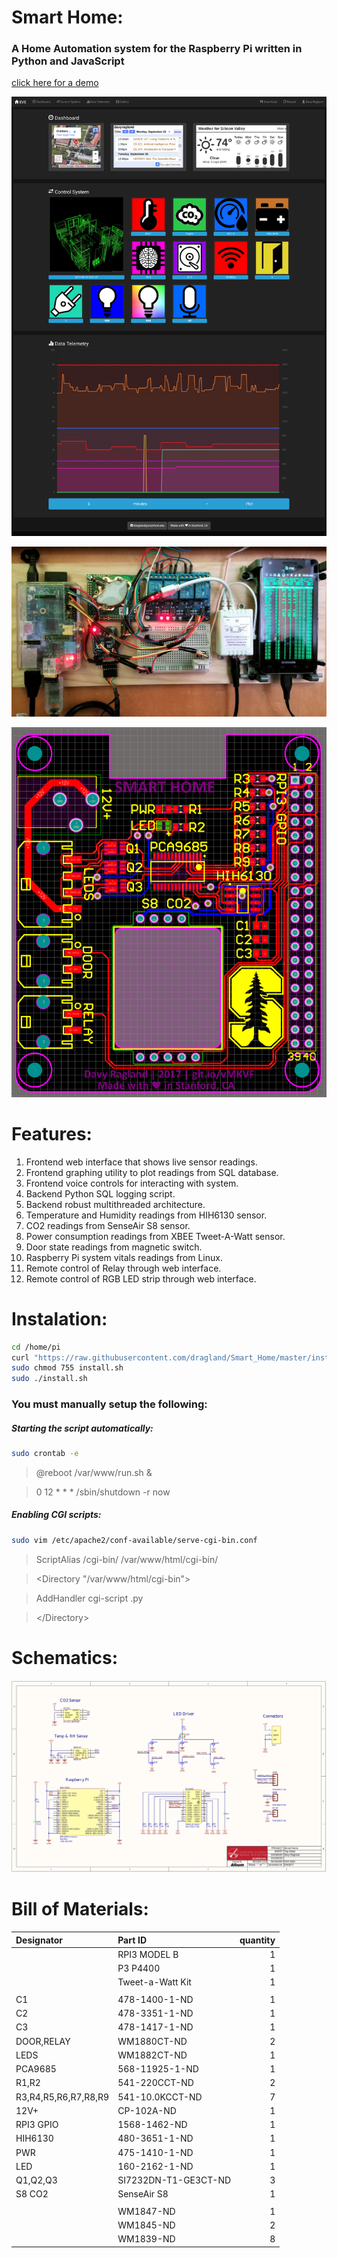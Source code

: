 # Smart Home:
### A Home Automation system for the Raspberry Pi written in Python and JavaScript
[click here for a demo](https://htmlpreview.github.io/?https://github.com/dragland/Smart_Home/blob/master/html/index.html)

![alt text](https://raw.githubusercontent.com/dragland/Smart_Home/master/html/res/github/screen.png "Smart_Home")

![alt text](https://raw.githubusercontent.com/dragland/Smart_Home/master/html/res/github/system.jpg "Electronics")

![alt text](https://raw.githubusercontent.com/dragland/Smart_Home/master/html/res/github/PCB.png "Circuit Board")

# Features:
1. Frontend web interface that shows live sensor readings.
2. Frontend graphing utility to plot readings from SQL database.
3. Frontend voice controls for interacting with system. 
4. Backend Python SQL logging script.
5. Backend robust multithreaded architecture.
2. Temperature and Humidity readings from HIH6130 sensor.
2. CO2 readings from SenseAir S8 sensor.
3. Power consumption readings from XBEE Tweet-A-Watt sensor.
4. Door state readings from magnetic switch.
5. Raspberry Pi system vitals readings from Linux.
6. Remote control of Relay through web interface.
7. Remote control of RGB LED strip through web interface.

# Instalation:

```bash
cd /home/pi
curl "https://raw.githubusercontent.com/dragland/Smart_Home/master/install.sh" > install.sh
sudo chmod 755 install.sh
sudo ./install.sh
```

### You must manually setup the following:
##### Starting the script automatically:

```bash
sudo crontab -e
```

>@reboot /var/www/run.sh &

>0 12 * * * /sbin/shutdown -r now

##### Enabling CGI scripts:

```bash
sudo vim /etc/apache2/conf-available/serve-cgi-bin.conf
```

>ScriptAlias /cgi-bin/ /var/www/html/cgi-bin/

>&lt;Directory "/var/www/html/cgi-bin"&gt;

>	AddHandler cgi-script .py

>&lt;/Directory&gt;

# Schematics:
![alt text](https://raw.githubusercontent.com/dragland/Smart_Home/master/html/res/github/schematics.png "Schematics")

# Bill of Materials:
| Designator           | Part ID              |quantity |
| :---                 | :---                 | ---:    |
|                      | RPI3 MODEL B         | 1       |
|                      | P3 P4400             | 1       |
|                      | Tweet-a-Watt Kit     | 1       |
|                      |                      |         |
| C1                   | 478-1400-1-ND        | 1       |
| C2                   | 478-3351-1-ND        | 1       |
| C3                   | 478-1417-1-ND        | 1       |
| DOOR,RELAY           | WM1880CT-ND          | 2       |
| LEDS                 | WM1882CT-ND          | 1       |
| PCA9685              | 568-11925-1-ND       | 1       |
| R1,R2                | 541-220CCT-ND        | 2       |
| R3,R4,R5,R6,R7,R8,R9 | 541-10.0KCCT-ND      | 7       |
| 12V+                 | CP-102A-ND           | 1       |
| RPI3 GPIO            | 1568-1462-ND         | 1       |
| HIH6130              | 480-3651-1-ND        | 1       |
| PWR                  | 475-1410-1-ND        | 1       |
| LED                  | 160-2162-1-ND        | 1       |
| Q1,Q2,Q3             | SI7232DN-T1-GE3CT-ND | 3       |
| S8 CO2               | SenseAir S8          | 1       |
|                      |                      |         |
|                      | WM1847-ND            | 1       |
|                      | WM1845-ND            | 2       |
|                      | WM1839-ND            | 8       |
